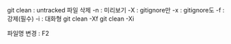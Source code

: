 git clean : untracked 파일 삭제
	-n : 미리보기
	-X : gitignore만
	-x : gitignore도
	-f : 강제(필수)
	-i : 대화형
	git clean -Xf
	git clean -Xi

파일명 변경 : F2